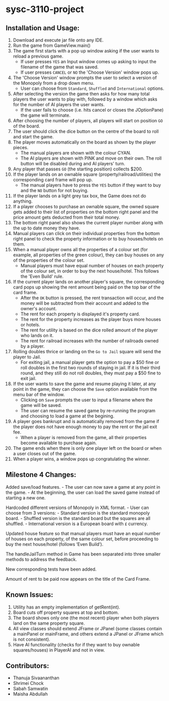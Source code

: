 # sysc-3110-project

## Installation and Usage:

1. Download and execute jar file onto any IDE.
2. Run the game from GameView.main()
3. The game first starts with a pop up window asking if the user wants to reload a previous game. 
    - If user presses `YES` an Input window comes up asking to input the filename of the game that was saved.
    - If user presses `CANCEL` or `NO` the 'Choose Version' window pops up.
4. The 'Choose Version' window prompts the user to select a version of the Monopoly from a drop down menu.
    - User can choose from `Standard`, `Shuffled` and `International` options.
5. After selecting the version the game then asks for how many total players the user wants to play with, followed by a window which asks for the number of AI players the user wants.
   - If the user fails to choose (i.e. hits cancel or closes the JOptionPane) the game will terminate.
6. After choosing the number of players, all players will start on position `GO` of the board.
7. The user should click the dice button on the centre of the board to roll and start the game.
8. The player moves automatically on the board as shown by the player pieces.
   - The manual players are shown with the colour CYAN.
   - The AI players are shown with PINK and move on their own. The roll button will be disabled during and AI players' turn.
9. Any player that passes `GO` (the starting position) collects $200.
10. If the player lands on an ownable square (property/railroad/utilities) the corresponding card frame will pop up.                                                  
    -  The manual players have to press the `YES` button if they want to buy and the `NO` button for not buying.
12. If the player lands on a light grey tax box, the Game does not do anything.
13. If a player chooses to purchase an ownable square, the owned square gets added to their list of properties on the bottom right panel and the price amount gets deducted from their total money.
14. The bottom right panel also shows the current player number along with the up to date money they have.
15. Manual players can click on their individual properties from the bottom right panel to check the property information or to buy houses/hotels on them.
16. When a manual player owns all the properties of a colour set (for example, all properties of the green colour), they can buy houses on any of the properties of the colour set. 
    - Manual players must have equal number of houses on each property of the colour set, in order to buy the next house/hotel. This follows the 'Even Build' rule.
18. If the current player lands on another player's square, the corresponding card pops up showing the rent amount being paid on the top bar of the card frame.
    - After the `OK` button is pressed, the rent transaction will occur, and the money will be subtracted from their account and added to the owner's account.
    - The rent for each property is displayed it's property card.
    - The rent for the property increases as the player buys more houses or hotels.
    - The rent for utility is based on the dice rolled amount of the player who lands on it.
    - The rent for railroad increases with the number of railroads owned by a player.
19. Rolling doubles thrice or landing on the `Go to Jail` square will send the player to Jail.
    - For exiting jail, a manual player gets the option to pay a $50 fine or roll doubles in the first two rounds of staying in jail. If it is their third round, and they still do not roll doubles, they must pay a $50 fine to exit jail.
20. If the user wants to save the game and resume playing it later, at any point in the game, they can choose the `Save` option available from the menu bar of the window.
    - Clicking on `Save` prompts the user to input a filename where the game will be saved.
    - The user can resume the saved game by re-running the program and choosing to load a game at the begining.
21. A player goes bankrupt and is automatically removed from the game if the player does not have enough money to pay the rent or the jail exit fee.
    - When a player is removed from the game, all their properties become available to purchase again.
22. The game ends when there is only one player left on the board or when a user closes out of the game.
23. When a player wins, a window pops up congratulating the winner.


## Milestone 4 Changes:

Added save/load features.
    - The user can now save a game at any point in the game.
    - At the beginning, the user can load the saved game instead of starting a new one.

Hardcoded different versions of Monopoly in XML format.
    - User can choose from 3 versions:
        - Standard version is the standard monopoly board.
        - Shuffled version is the standard board but the squares are all shuffled.
        - International version is a European board with `£` currency.

Updated house feature so that manual players must have an equal number of houses on each property, of the same colour set, before proceeding to buy the next house/hotel (follows ‘Even Build’).

The handleJailTurn method in Game has been separated into three smaller methods to address the feedback.

New corresponding tests have been added.

Amount of rent to be paid now appears on the title of the Card Frame.


## Known Issues:

1. Utility has an empty implementation of getRent(int).
2. Board cuts off property squares at top and bottom.
3. The board shows only one (the most recent) player when both players land on the same property square.
4. All view classes should extend JFrame or JPanel (some classes contain a mainPanel or mainFrame, and others extend a JPanel or JFrame which is not consistent).
5. Have AI functionality (checks for if they want to buy ownable squares/houses) in PlayerAI and not in view.


## Contributors:

* Thanuja Sivaananthan
* Shrimei Chock
* Sabah Samwatin
* Maisha Abdullah
